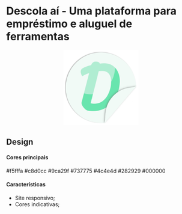 # Descola aí - Uma plataforma para empréstimo e aluguel de ferramentas
<div align="center"><img src="./src/assets/logo.png" width="200" height="200"></div>

## Design
#### Cores principais
#f5fffa
#c8d0cc 
#9ca29f
#737775
#4c4e4d
#282929
#000000
#### Características
* Site responsivo;
* Cores indicativas;

